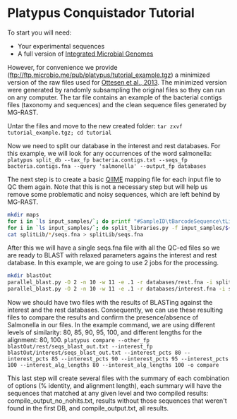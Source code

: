 Platypus Conquistador Tutorial
==============================

To start you will need:
- Your experimental sequences
- A full version of [Integrated Microbial Genomes](http://img.jgi.doe.gov/)

However, for convenience we provide (ftp://ftp.microbio.me/pub/platypus/tutorial_example.tgz) a minimized version of the raw files used for [Ottesen et al., 2013](http://www.ncbi.nlm.nih.gov/pubmed/23705801). The minimized version were generated by randomly subsampling the original files so they can run on any computer. The tar file contains an example of the bacterial contigs files (taxonomy and sequences) and the clean sequence files generated by MG-RAST.

Untar the files and move to the new created folder:
`tar zxvf tutorial_example.tgz; cd tutorial`

Now we need to split our database in the interest and rest databases. For this example, we will look for any occurrences of the word salmonella:
`platypus split_db --tax_fp bacteria.contigs.txt --seqs_fp bacteria.contigs.fna --query 'salmonella' --output_fp databases`

The next step is to create a basic [QIIME](http://qiime.org) mapping file for each input file to QC them again. Note that this is not a necessary step but will help us remove some problematic and noisy sequences, which are left behind by MG-RAST.
``` bash
mkdir maps
for i in `ls input_samples/`; do printf "#SampleID\tBarcodeSequence\tLinkerPrimerSequence\tDescription\n%s\t\t\t%s\n" $i $i > maps/${i/.fna}.txt; done
for i in `ls input_samples/`; do split_libraries.py -f input_samples/${i} -l 75 -b 0 -m maps/${i/.fna}.txt -o splitLib/${i/.fna} -c -p; done
cat splitLib/*/seqs.fna > splitLib/seqs.fna
```

After this we will have a single seqs.fna file with all the QC-ed files so we are ready to BLAST with relaxed parameters agains the interest and rest database. In this example, we are going to use 2 jobs for the processing.
``` bash
mkdir blastOut
parallel_blast.py -O 2 -n 10 -w 11 -e .1 -r databases/rest.fna -i splitLib/seqs.fna -o blastOut/rest
parallel_blast.py -O 2 -n 10 -w 11 -e .1 -r databases/interest.fna -i splitLib/seqs.fna -o blastOut/interest
```

Now we should have two files with the results of BLASTing against the interest and the rest databases. Consequently, we can use these resulting files to compare the results and confirm the presence/absence of Salmonella in our files. In the example command, we are using different levels of similarity: 80, 85, 90, 95, 100, and different lengths for the alignment: 80, 100.
`platypus compare --other_fp blastOut/rest/seqs_blast_out.txt --interest_fp blastOut/interest/seqs_blast_out.txt --interest_pcts 80 --interest_pcts 85 --interest_pcts 90 --interest_pcts 95 --interest_pcts 100 --interest_alg_lengths 80 --interest_alg_lengths 100 -o compare`

This last step will create several files with the summary of each combination of options (% identity, and alignment length), each summary will have the sequences that matched at any given level and two compiled results: compile_output_no_nohits.txt, results without those sequences that weren't found in the first DB, and compile_output.txt, all results.
